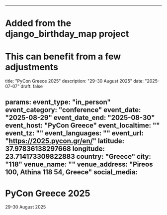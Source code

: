 
---
# Added from the django_birthday_map project
# This can benefit from a few adjustments
title: "PyCon Greece 2025"
description: "29–30 August 2025"
date: "2025-07-07"
draft: false

params:
  event_type: "in_person"
  event_category: "conference"
  event_date: "2025-08-29"
  event_date_end: "2025-08-30"
  event_host: "PyCon Greece"
  event_localtime: ""
  event_tz: ""
  event_languages: ""
  event_url: "https://2025.pycon.gr/en/"
  latitude: 37.97836138297668
  longitude: 23.714173309822883
  country: "Greece"
  city: "118"
  venue_name: ""
  venue_address: "Pireos 100, Athina 118 54, Greece"
  social_media:
---

# PyCon Greece 2025

29–30 August 2025
